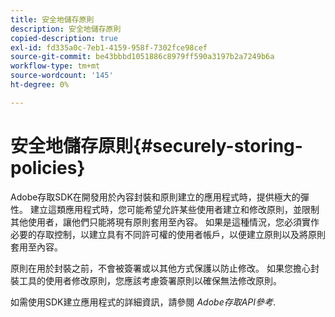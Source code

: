 ```yaml
---
title: 安全地儲存原則
description: 安全地儲存原則
copied-description: true
exl-id: fd335a0c-7eb1-4159-958f-7302fce98cef
source-git-commit: be43bbbd1051886c8979ff590a3197b2a7249b6a
workflow-type: tm+mt
source-wordcount: '145'
ht-degree: 0%

---
```


# 安全地儲存原則{#securely-storing-policies}

Adobe存取SDK在開發用於內容封裝和原則建立的應用程式時，提供極大的彈性。 建立這類應用程式時，您可能希望允許某些使用者建立和修改原則，並限制其他使用者，讓他們只能將現有原則套用至內容。 如果是這種情況，您必須實作必要的存取控制，以建立具有不同許可權的使用者帳戶，以便建立原則以及將原則套用至內容。

原則在用於封裝之前，不會被簽署或以其他方式保護以防止修改。 如果您擔心封裝工具的使用者修改原則，您應該考慮簽署原則以確保無法修改原則。

如需使用SDK建立應用程式的詳細資訊，請參閱 *Adobe存取API參考*.
